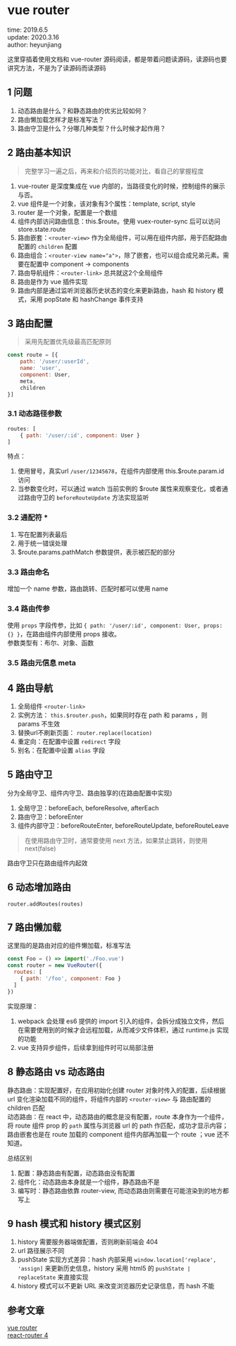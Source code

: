 # vue router

time: 2019.6.5  
update: 2020.3.16  
author: heyunjiang

这里穿插着使用文档和 vue-router 源码阅读，都是带着问题读源码，读源码也要讲究方法，不是为了读源码而读源码

## 1 问题

1. 动态路由是什么？和静态路由的优劣比较如何？
2. 路由懒加载怎样才是标准写法？
3. 路由守卫是什么？分哪几种类型？什么时候才起作用？

## 2 路由基本知识

> 完整学习一遍之后，再来和介绍页的功能对比，看自己的掌握程度

1. vue-router 是深度集成在 vue 内部的，当路径变化的时候，控制组件的展示与否。
2. vue 组件是一个对象，该对象有3个属性：template, script, style
3. router 是一个对象，配置是一个数组
4. 组件内部访问路由信息：this.$route。使用 vuex-router-sync 后可以访问 store.state.route
5. 路由嵌套：`<router-view>` 作为全局组件，可以用在组件内部，用于匹配路由配置的 `children` 配置
6. 路由组合：`<router-view name="a">`，除了嵌套，也可以组合成兄弟元素。需要在配置中 component -> components
7. 路由导航组件：`<router-link>` 总共就这2个全局组件
8. 路由是作为 vue 插件实现
9. 路由内部是通过监听浏览器历史状态的变化来更新路由，hash 和 history 模式，采用 popState 和 hashChange 事件支持

## 3 路由配置

> 采用先配置优先级最高匹配原则

```javascript
const route = [{
    path: '/user/:userId',
    name: 'user',
    component: User,
    meta,
    children
}]
```

### 3.1 动态路径参数

```javascript
routes: [
    { path: '/user/:id', component: User }
]
```

特点：

1. 使用冒号，真实url `/user/12345678`，在组件内部使用 this.$route.param.id 访问
2. 当参数变化时，可以通过 watch 当前实例的 $route 属性来观察变化，或者通过路由守卫的 `beforeRouteUpdate` 方法实现监听

### 3.2 通配符 *

1. 写在配置列表最后
2. 用于统一错误处理
3. $route.params.pathMatch 参数提供，表示被匹配的部分

### 3.3 路由命名

增加一个 name 参数，路由跳转、匹配时都可以使用 name

### 3.4 路由传参

使用 `props` 字段传参，比如 `{ path: '/user/:id', component: User, props: {} }`，在路由组件内部使用 props 接收。  
参数类型有：布尔、对象、函数

### 3.5 路由元信息 meta

## 4 路由导航

1. 全局组件 `<router-link>`
2. 实例方法： `this.$router.push`，如果同时存在 path 和 params ，则 params 不生效
3. 替换url不刷新页面： `router.replace(location)`
4. 重定向：在配置中设置 `redirect` 字段
5. 别名：在配置中设置 `alias` 字段

## 5 路由守卫

分为全局守卫、组件内守卫、路由独享的(在路由配置中实现)

1. 全局守卫：beforeEach, beforeResolve, afterEach
2. 路由守卫：beforeEnter
3. 组件内部守卫：beforeRouteEnter, beforeRouteUpdate, beforeRouteLeave

> 在使用路由守卫时，通常要使用 next 方法，如果禁止跳转，则使用 next(false)

路由守卫只在路由组件内起效

## 6 动态增加路由

`router.addRoutes(routes)`

## 7 路由懒加载

这里指的是路由对应的组件懒加载，标准写法

```javascript
const Foo = () => import('./Foo.vue')
const router = new VueRouter({
  routes: [
    { path: '/foo', component: Foo }
  ]
})
```

实现原理：

1. webpack 会处理 es6 提供的 import 引入的组件，会拆分成独立文件，然后在需要使用到的时候才会远程加载，从而减少文件体积，通过 runtime.js 实现的功能
2. vue 支持异步组件，后续拿到组件时可以局部注册

## 8 静态路由 vs 动态路由

静态路由：实现配置好，在应用初始化创建 router 对象时传入的配置，后续根据 url 变化渲染加载不同的组件，将组件内部的 `<router-view>` 与 路由配置的 children 匹配  
动态路由：在 react 中，动态路由的概念是没有配置，route 本身作为一个组件，将 route 组件 prop 的 `path` 属性与浏览器 url 的 path 作匹配，成功才显示内容；路由嵌套也是在 route 加载的 component 组件内部再加载一个 route ；vue 还不知道。

总结区别

1. 配置：静态路由有配置，动态路由没有配置
2. 组件化：动态路由本身就是一个组件，静态路由不是
3. 编写时：静态路由依靠 router-view, 而动态路由则需要在可能渲染到的地方都写上

## 9 hash 模式和 history 模式区别

1. history 需要服务器端做配置，否则刷新前端会 404
2. url 路径展示不同
3. pushState 实现方式差异：hash 内部采用 `window.location['replace', 'assign]` 来更新历史信息，history 采用 html5 的 `pushState | replaceState` 来直接实现
4. history 模式可以不更新 URL 来改变浏览器历史记录信息，而 hash 不能

## 参考文章

[vue router](https://router.vuejs.org/zh/)  
[react-router 4](https://react-router.docschina.org)
